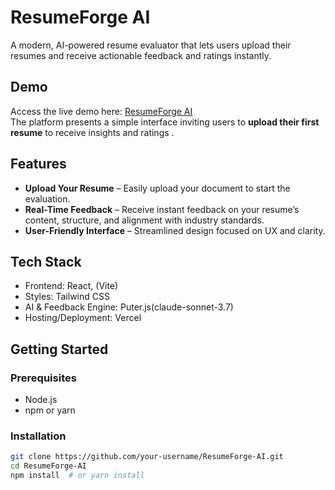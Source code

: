 # ResumeForge AI

A modern, AI-powered resume evaluator that lets users upload their resumes and receive actionable feedback and ratings instantly.

## Demo
Access the live demo here: [ResumeForge AI](https://resume-forge-ai-wcll.vercel.app/)  
The platform presents a simple interface inviting users to **upload their first resume** to receive insights and ratings .

## Features
- **Upload Your Resume** – Easily upload your document to start the evaluation.
- **Real-Time Feedback** – Receive instant feedback on your resume’s content, structure, and alignment with industry standards.
- **User-Friendly Interface** – Streamlined design focused on UX and clarity.

## Tech Stack
- Frontend: React, (Vite)
- Styles: Tailwind CSS 
- AI & Feedback Engine: Puter.js(claude-sonnet-3.7)
- Hosting/Deployment: Vercel

## Getting Started

### Prerequisites
- Node.js 
- npm or yarn

### Installation
```bash
git clone https://github.com/your-username/ResumeForge-AI.git
cd ResumeForge-AI
npm install  # or yarn install
